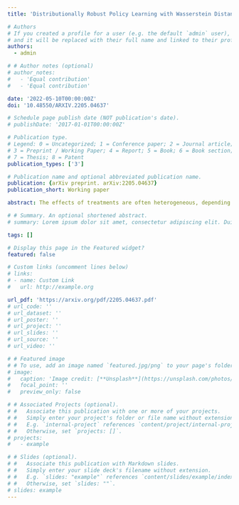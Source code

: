 ```yaml
---
title: 'Distributionally Robust Policy Learning with Wasserstein Distance'

# Authors
# If you created a profile for a user (e.g. the default `admin` user), write the username (folder name) here
# and it will be replaced with their full name and linked to their profile.
authors:
  - admin

# # Author notes (optional)
# author_notes:
#   - 'Equal contribution'
#   - 'Equal contribution'

date: '2022-05-10T00:00:00Z'
doi: '10.48550/ARXIV.2205.04637'

# Schedule page publish date (NOT publication's date).
# publishDate: '2017-01-01T00:00:00Z'

# Publication type.
# Legend: 0 = Uncategorized; 1 = Conference paper; 2 = Journal article;
# 3 = Preprint / Working Paper; 4 = Report; 5 = Book; 6 = Book section;
# 7 = Thesis; 8 = Patent
publication_types: ['3']

# Publication name and optional abbreviated publication name.
publication: {arXiv preprint. arXiv:2205.04637}
publication_short: Working paper

abstract: The effects of treatments are often heterogeneous, depending on the observable characteristics, and it is necessary to exploit such heterogeneity to devise individualized treatment rules (ITRs). Existing estimation methods of such ITRs assume that the available experimental or observational data are derived from the target population in which the estimated policy is implemented. However, this assumption often fails in practice because of limited useful data. In this case, policymakers must rely on the data generated in the source population, which differs from the target population. Unfortunately, existing estimation methods do not necessarily work as expected in the new setting, and strategies that can achieve a reasonable goal in such a situation are required. This study examines the application of distributionally robust optimization (DRO), which formalizes an ambiguity about the target population and adapts to the worst-case scenario in the set. It is shown that DRO with Wasserstein distance-based characterization of ambiguity provides simple intuitions and a simple estimation method. I then develop an estimator for the distributionally robust ITR and evaluate its theoretical performance. An empirical application shows that the proposed approach outperforms the naive approach in the target population.

# # Summary. An optional shortened abstract.
# summary: Lorem ipsum dolor sit amet, consectetur adipiscing elit. Duis posuere tellus ac convallis placerat. Proin tincidunt magna sed ex sollicitudin condimentum.

tags: []

# Display this page in the Featured widget?
featured: false

# Custom links (uncomment lines below)
# links:
# - name: Custom Link
#   url: http://example.org

url_pdf: 'https://arxiv.org/pdf/2205.04637.pdf'
# url_code: ''
# url_dataset: ''
# url_poster: ''
# url_project: ''
# url_slides: ''
# url_source: ''
# url_video: ''

# # Featured image
# # To use, add an image named `featured.jpg/png` to your page's folder.
# image:
#   caption: 'Image credit: [**Unsplash**](https://unsplash.com/photos/pLCdAaMFLTE)'
#   focal_point: ''
#   preview_only: false

# # Associated Projects (optional).
# #   Associate this publication with one or more of your projects.
# #   Simply enter your project's folder or file name without extension.
# #   E.g. `internal-project` references `content/project/internal-project/index.md`.
# #   Otherwise, set `projects: []`.
# projects:
#   - example

# # Slides (optional).
# #   Associate this publication with Markdown slides.
# #   Simply enter your slide deck's filename without extension.
# #   E.g. `slides: "example"` references `content/slides/example/index.md`.
# #   Otherwise, set `slides: ""`.
# slides: example
---
```

